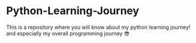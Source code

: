 # Python-Learning-Journey
This is a repository where you will know about my python learning journey! and especially my overall programming journey 😎
